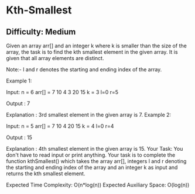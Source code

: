 # Kth-Smallest

## Difficulty: Medium

Given an array arr[] and an integer k where k is smaller than the size of the array, the task is to find the kth smallest element in the given array. It is given that all array elements are distinct.

Note:-  l and r denotes the starting and ending index of the array.

Example 1:

Input:
n = 6
arr[] = 7 10 4 3 20 15
k = 3
l=0 r=5

Output : 
7

Explanation :
3rd smallest element in the given 
array is 7.
Example 2:

Input:
n = 5
arr[] = 7 10 4 20 15
k = 4 
l=0 r=4

Output : 
15

Explanation :
4th smallest element in the given 
array is 15.
Your Task:
You don't have to read input or print anything. Your task is to complete the function kthSmallest() which takes the array arr[], integers l and r denoting the starting and ending index of the array and an integer k as input and returns the kth smallest element.
 
Expected Time Complexity: O(n*log(n))
Expected Auxiliary Space: O(log(n))
